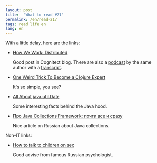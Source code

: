 ```yaml
---
layout: post
title:  "What to read #21"
permalink: /en/read-21/
tags: read life en
lang: en
---
```


[podcast]:http://blog.cognitect.com/cognicast/104
[transcript]:http://blog.cognitect.com/cognicast-transcripts/104

With a little delay, here are the links:

- [How We Work: Distributed](http://blog.cognitect.com/blog/2016/11/14/works-on-my-machine-how-we-work-distributed)

  Good post in Cognitect blog. There are also a [podcast][podcast] by the same
  author with a [transcript][transcript].

- [One Weird Trick To Become a Clojure Expert](http://realworldclojure.com/one-weird-trick/)

  It's so simple, you see?

- [All About java.util.Date](https://codeblog.jonskeet.uk/2017/04/23/all-about-java-util-date/)

  Some interesting facts behind the Java hood.

- [Про Java Collections Framework: почти все и сразу](http://proft.me/2017/04/10/pro-java-collections-framework-pochti-vse-i-srazu/)

  Nice article on Russian about Java collections.

Non-IT links:

- [How to talk to children on sex](http://sexprosvet.me/conversationaboutsex)

  Good advise from famous Russian psychologist.
